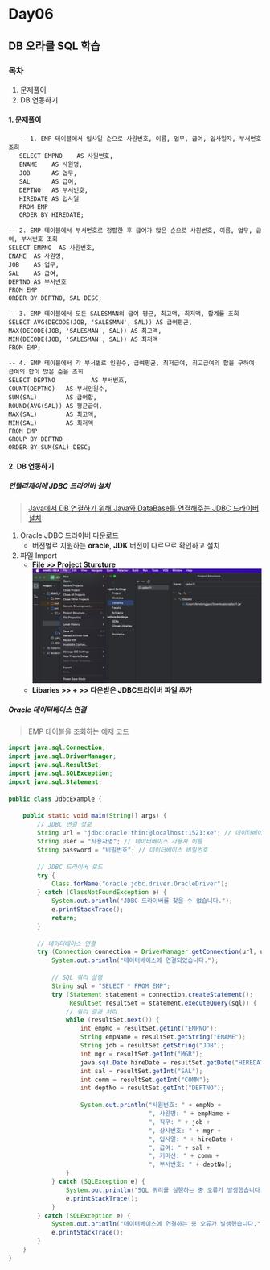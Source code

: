 # Day06

## DB 오라클 SQL 학습
### 목차
1. 문제풀이
2. DB 연동하기



#### 1. 문제풀이
```oracle
   -- 1. EMP 테이블에서 입사일 순으로 사원번호, 이름, 업무, 급여, 입사일자, 부서번호 조회
   SELECT EMPNO    AS 사원번호,
   ENAME    AS 사원명,
   JOB      AS 업무,
   SAL      AS 급여,
   DEPTNO   AS 부서번호,
   HIREDATE AS 입사일
   FROM EMP
   ORDER BY HIREDATE;
```
```oracle
-- 2. EMP 테이블에서 부서번호로 정렬한 후 급여가 많은 순으로 사원번호, 이름, 업무, 급여, 부서번호 조회
SELECT EMPNO  AS 사원번호,
ENAME  AS 사원명,
JOB    AS 업무,
SAL    AS 급여,
DEPTNO AS 부서번호
FROM EMP
ORDER BY DEPTNO, SAL DESC;
```
```oracle
-- 3. EMP 테이블에서 모든 SALESMAN의 급여 평균, 최고액, 최저액, 합계를 조회
SELECT AVG(DECODE(JOB, 'SALESMAN', SAL)) AS 급여평균,
MAX(DECODE(JOB, 'SALESMAN', SAL)) AS 최고액,
MIN(DECODE(JOB, 'SALESMAN', SAL)) AS 최저액
FROM EMP;
```
```oracle
-- 4. EMP 테이블에서 각 부서별로 인원수, 급여평균, 최저급여, 최고급여의 합을 구하여 급여의 합이 많은 순을 조회
SELECT DEPTNO          AS 부서번호,
COUNT(DEPTNO)   AS 부서인원수,
SUM(SAL)        AS 급여합,
ROUND(AVG(SAL)) AS 평균급여,
MAX(SAL)        AS 최고액,
MIN(SAL)        AS 최저액
FROM EMP
GROUP BY DEPTNO
ORDER BY SUM(SAL) DESC;
```
#### 2. DB 연동하기
##### 인텔리제이에 JDBC 드라이버 설치
> [Java에서 DB 연결하기 위해 Java와 DataBase를 연결해주는 JDBC 드라이버 설치](https://www.oracle.com/kr/database/technologies/appdev/jdbc.html)
1. Oracle JDBC 드라이버 다운로드
    - 버전별로 지원하는 **oracle**, **JDK** 버전이 다르므로 확인하고 설치
2. 파일 Import
    - **File >> Project Sturcture**
    ![DB연결하기.png](..%2Fimage%2FDB%EC%97%B0%EA%B2%B0%ED%95%98%EA%B8%B0.png)
   - **Libaries >> + >> 다운받은 JDBC드라이버 파일 추가**

##### Oracle 데이터베이스 연결
> EMP 테이블을 조회하는 예제 코드
```java
import java.sql.Connection;
import java.sql.DriverManager;
import java.sql.ResultSet;
import java.sql.SQLException;
import java.sql.Statement;

public class JdbcExample {

    public static void main(String[] args) {
        // JDBC 연결 정보
        String url = "jdbc:oracle:thin:@localhost:1521:xe"; // 데이터베이스 URL
        String user = "사용자명"; // 데이터베이스 사용자 이름
        String password = "비밀번호"; // 데이터베이스 비밀번호

        // JDBC 드라이버 로드
        try {
            Class.forName("oracle.jdbc.driver.OracleDriver");
        } catch (ClassNotFoundException e) {
            System.out.println("JDBC 드라이버를 찾을 수 없습니다.");
            e.printStackTrace();
            return;
        }

        // 데이터베이스 연결
        try (Connection connection = DriverManager.getConnection(url, user, password)) {
            System.out.println("데이터베이스에 연결되었습니다.");

            // SQL 쿼리 실행
            String sql = "SELECT * FROM EMP";
            try (Statement statement = connection.createStatement();
                 ResultSet resultSet = statement.executeQuery(sql)) {
                // 쿼리 결과 처리
                while (resultSet.next()) {
                    int empNo = resultSet.getInt("EMPNO");
                    String empName = resultSet.getString("ENAME");
                    String job = resultSet.getString("JOB");
                    int mgr = resultSet.getInt("MGR");
                    java.sql.Date hireDate = resultSet.getDate("HIREDATE");
                    int sal = resultSet.getInt("SAL");
                    int comm = resultSet.getInt("COMM");
                    int deptNo = resultSet.getInt("DEPTNO");
                    
                    System.out.println("사원번호: " + empNo +
                                       ", 사원명: " + empName +
                                       ", 직무: " + job +
                                       ", 상사번호: " + mgr +
                                       ", 입사일: " + hireDate +
                                       ", 급여: " + sal +
                                       ", 커미션: " + comm +
                                       ", 부서번호: " + deptNo);
                }
            } catch (SQLException e) {
                System.out.println("SQL 쿼리를 실행하는 중 오류가 발생했습니다.");
                e.printStackTrace();
            }
        } catch (SQLException e) {
            System.out.println("데이터베이스에 연결하는 중 오류가 발생했습니다.");
            e.printStackTrace();
        }
    }
}

```






